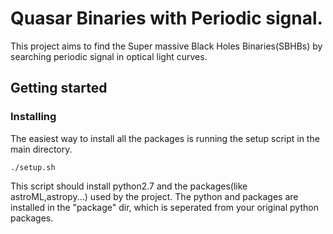 # Quasar Binaries with Periodic signal.

This project aims to find the Super massive Black Holes Binaries(SBHBs) by searching periodic signal in optical light curves.

## Getting started

### Installing

The easiest way to install all the packages is running the setup script in the main directory.

```
./setup.sh
``` 
This script should install python2.7 and the packages(like astroML,astropy...) used by the project. The python and packages are installed in the "package" dir, which is seperated from your original python packages.
